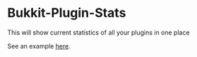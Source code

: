 Bukkit-Plugin-Stats
===================

This will show current statistics of all your plugins in one place


See an example [here](http://instancelabs.eu5.org/pluginstatus/).

